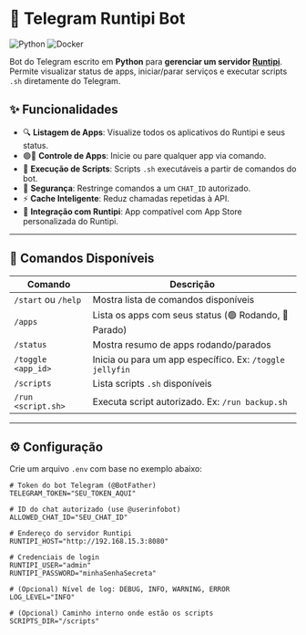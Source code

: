 # 🤖 Telegram Runtipi Bot

![Python](https://img.shields.io/badge/Python-3.11-blue.svg)
![Docker](https://img.shields.io/badge/Docker-Ready-blue.svg)

Bot do Telegram escrito em **Python** para **gerenciar um servidor [Runtipi](https://runtipi.io/)**. Permite visualizar status de apps, iniciar/parar serviços e executar scripts `.sh` diretamente do Telegram.

## ✨ Funcionalidades

- 🔍 **Listagem de Apps**: Visualize todos os aplicativos do Runtipi e seus status.
- 🟢🔴 **Controle de Apps**: Inicie ou pare qualquer app via comando.
- 🧾 **Execução de Scripts**: Scripts `.sh` executáveis a partir de comandos do bot.
- 🔐 **Segurança**: Restringe comandos a um `CHAT_ID` autorizado.
- ⚡ **Cache Inteligente**: Reduz chamadas repetidas à API.
- 🧩 **Integração com Runtipi**: App compatível com App Store personalizada do Runtipi.

---

## 📜 Comandos Disponíveis

| Comando | Descrição |
|--------|-----------|
| `/start` ou `/help` | Mostra lista de comandos disponíveis |
| `/apps` | Lista os apps com seus status (🟢 Rodando, 🔴 Parado) |
| `/status` | Mostra resumo de apps rodando/parados |
| `/toggle <app_id>` | Inicia ou para um app específico. Ex: `/toggle jellyfin` |
| `/scripts` | Lista scripts `.sh` disponíveis |
| `/run <script.sh>` | Executa script autorizado. Ex: `/run backup.sh` |

---

## ⚙️ Configuração

Crie um arquivo `.env` com base no exemplo abaixo:

```env
# Token do bot Telegram (@BotFather)
TELEGRAM_TOKEN="SEU_TOKEN_AQUI"

# ID do chat autorizado (use @userinfobot)
ALLOWED_CHAT_ID="SEU_CHAT_ID"

# Endereço do servidor Runtipi
RUNTIPI_HOST="http://192.168.15.3:8080"

# Credenciais de login
RUNTIPI_USER="admin"
RUNTIPI_PASSWORD="minhaSenhaSecreta"

# (Opcional) Nível de log: DEBUG, INFO, WARNING, ERROR
LOG_LEVEL="INFO"

# (Opcional) Caminho interno onde estão os scripts
SCRIPTS_DIR="/scripts"
